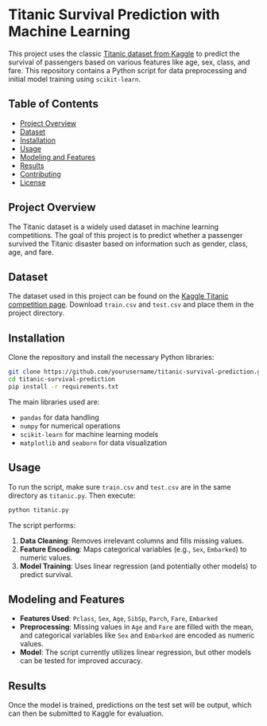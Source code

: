 # Titanic Survival Prediction with Machine Learning

This project uses the classic [Titanic dataset from Kaggle](https://www.kaggle.com/c/titanic) to predict the survival of passengers based on various features like age, sex, class, and fare. This repository contains a Python script for data preprocessing and initial model training using `scikit-learn`.

## Table of Contents
- [Project Overview](#project-overview)
- [Dataset](#dataset)
- [Installation](#installation)
- [Usage](#usage)
- [Modeling and Features](#modeling-and-features)
- [Results](#results)
- [Contributing](#contributing)
- [License](#license)

## Project Overview
The Titanic dataset is a widely used dataset in machine learning competitions. The goal of this project is to predict whether a passenger survived the Titanic disaster based on information such as gender, class, age, and fare.

## Dataset
The dataset used in this project can be found on the [Kaggle Titanic competition page](https://www.kaggle.com/c/titanic). Download `train.csv` and `test.csv` and place them in the project directory.

## Installation
Clone the repository and install the necessary Python libraries:

```bash
git clone https://github.com/yourusername/titanic-survival-prediction.git
cd titanic-survival-prediction
pip install -r requirements.txt
```

The main libraries used are:
- `pandas` for data handling
- `numpy` for numerical operations
- `scikit-learn` for machine learning models
- `matplotlib` and `seaborn` for data visualization

## Usage
To run the script, make sure `train.csv` and `test.csv` are in the same directory as `titanic.py`. Then execute:

```bash
python titanic.py
```

The script performs:
1. **Data Cleaning**: Removes irrelevant columns and fills missing values.
2. **Feature Encoding**: Maps categorical variables (e.g., `Sex`, `Embarked`) to numeric values.
3. **Model Training**: Uses linear regression (and potentially other models) to predict survival.

## Modeling and Features
- **Features Used**: `Pclass`, `Sex`, `Age`, `SibSp`, `Parch`, `Fare`, `Embarked`
- **Preprocessing**: Missing values in `Age` and `Fare` are filled with the mean, and categorical variables like `Sex` and `Embarked` are encoded as numeric values.
- **Model**: The script currently utilizes linear regression, but other models can be tested for improved accuracy.

## Results
Once the model is trained, predictions on the test set will be output, which can then be submitted to Kaggle for evaluation.
